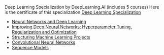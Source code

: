 Deep Learning Specialization by DeepLearning.Ai (includes 5 courses)
Here is the certificate of this specialization [Deep Learning Specialization](https://www.coursera.org/account/accomplishments/specialization/certificate/3J6PUZRT5TU3)

- [Neural Networks and Deep Learning](https://www.coursera.org/account/accomplishments/certificate/6MEWKLVJYH3U)
- [Improving Deep Neural Networks: Hyperparameter Tuning, Regularization and Optimization](https://www.coursera.org/account/accomplishments/certificate/TVP6N8RWK89Q)
- [Structuring Machine Learning Projects](https://www.coursera.org/account/accomplishments/certificate/WCWZ2QDS52JU)
- [Convolutional Neural Networks](https://www.coursera.org/account/accomplishments/certificate/W8JJ2MLNEQPE)
- [Sequence Models](https://www.coursera.org/account/accomplishments/certificate/GX9VQ5ADS3LN)
